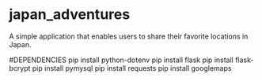 # japan_adventures

A simple application that enables users to share their favorite locations in Japan.  

#DEPENDENCIES
pip install python-dotenv
pip install flask
pip install flask-bcrypt
pip install pymysql
pip install requests
pip install googlemaps

